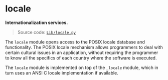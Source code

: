 # locale

**Internationalization services.**

> Source code: [`Lib/locale.py`](https://github.com/python/cpython/tree/3.12/Lib/locale.py)

The `locale` module opens access to the POSIX locale database and functionality. The POSIX locale mechanism allows programmers to deal with certain cultural issues in an application, without requiring the programmer to know all the specifics of each country where the software is executed.

The `locale` module is implemented on top of the `_locale` module, which in turn uses an ANSI C locale implementation if available.
